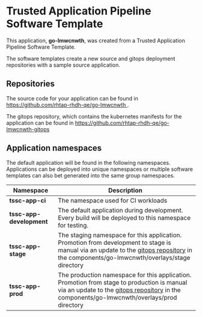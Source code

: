 # Trusted Application Pipeline Software Template

This application, **go-lmwcnwth**, was created from a Trusted Application Pipeline Software Template.

The software templates create a new source and gitops deployment repositories with a sample source application. 

## Repositories

The source code for your application can be found in [https://github.com/rhtap-rhdh-qe/go-lmwcnwth ](https://github.com/rhtap-rhdh-qe/go-lmwcnwth ).
 
The gitops repository, which contains the kubernetes manifests for the application can be found in 
[https://github.com/rhtap-rhdh-qe/go-lmwcnwth-gitops ](https://github.com/rhtap-rhdh-qe/go-lmwcnwth-gitops ) 

## Application namespaces 

The default application will be found in the following namespaces. Applications can be deployed into unique namespaces or multiple software templates can also bet generated into the same group namespaces.  

|  Namespace   |  Description   |  
| -------- | -------- |
| **tssc-app-ci** | The namespace used for CI workloads |
| **tssc-app-development** | The default application during development. Every build will be deployed to this namespace for testing. |
| **tssc-app-stage** | The staging namespace for this application. Promotion from development to stage is manual via an update to the [gitops repository](https://github.com/rhtap-rhdh-qe/go-lmwcnwth-gitops ) in the components/go-lmwcnwth/overlays/stage directory |
| **tssc-app-prod** | The production namespace for this application. Promotion from stage to production is manual via an update to the [gitops repository](https://github.com/rhtap-rhdh-qe/go-lmwcnwth-gitops ) in the components/go-lmwcnwth/overlays/prod directory |